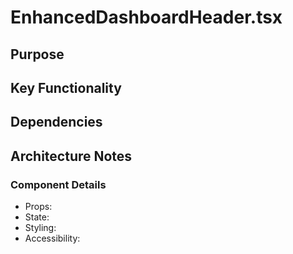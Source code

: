 # EnhancedDashboardHeader.tsx

## Purpose

## Key Functionality

## Dependencies

## Architecture Notes

### Component Details
- Props: 
- State: 
- Styling: 
- Accessibility: 
